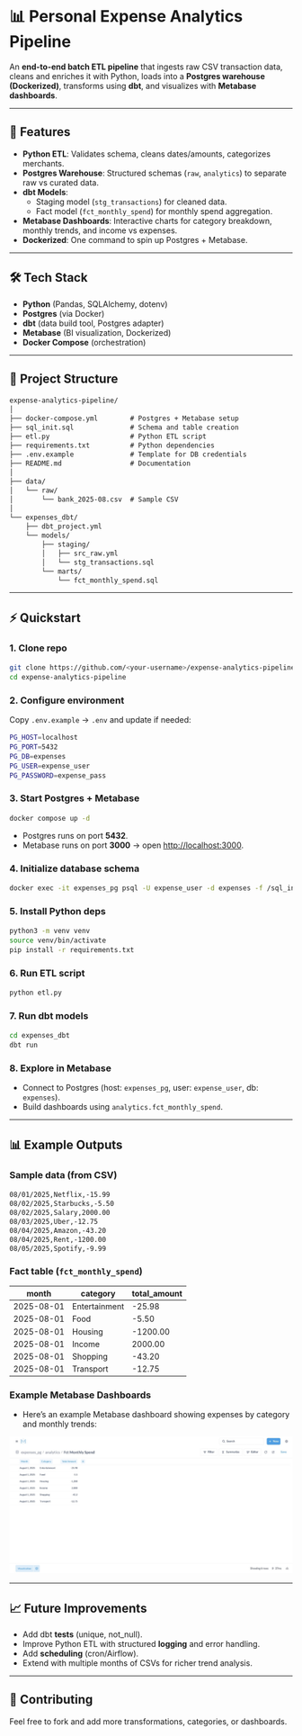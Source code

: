 # 📊 Personal Expense Analytics Pipeline  

An **end-to-end batch ETL pipeline** that ingests raw CSV transaction data, cleans and enriches it with Python, loads into a **Postgres warehouse (Dockerized)**, transforms using **dbt**, and visualizes with **Metabase dashboards**.  

---

## 🚀 Features  
- **Python ETL**: Validates schema, cleans dates/amounts, categorizes merchants.  
- **Postgres Warehouse**: Structured schemas (`raw`, `analytics`) to separate raw vs curated data.  
- **dbt Models**:  
  - Staging model (`stg_transactions`) for cleaned data.  
  - Fact model (`fct_monthly_spend`) for monthly spend aggregation.  
- **Metabase Dashboards**: Interactive charts for category breakdown, monthly trends, and income vs expenses.  
- **Dockerized**: One command to spin up Postgres + Metabase.  

---

## 🛠 Tech Stack  
- **Python** (Pandas, SQLAlchemy, dotenv)  
- **Postgres** (via Docker)  
- **dbt** (data build tool, Postgres adapter)  
- **Metabase** (BI visualization, Dockerized)  
- **Docker Compose** (orchestration)  

---

## 📂 Project Structure  

```
expense-analytics-pipeline/
│
├── docker-compose.yml        # Postgres + Metabase setup
├── sql_init.sql              # Schema and table creation
├── etl.py                    # Python ETL script
├── requirements.txt          # Python dependencies
├── .env.example              # Template for DB credentials
├── README.md                 # Documentation
│
├── data/
│   └── raw/
│       └── bank_2025-08.csv  # Sample CSV
│
└── expenses_dbt/
    ├── dbt_project.yml
    └── models/
        ├── staging/
        │   ├── src_raw.yml
        │   └── stg_transactions.sql
        └── marts/
            └── fct_monthly_spend.sql
```

---

## ⚡ Quickstart  

### 1. Clone repo  
```bash
git clone https://github.com/<your-username>/expense-analytics-pipeline.git
cd expense-analytics-pipeline
```

### 2. Configure environment  
Copy `.env.example` → `.env` and update if needed:  
```bash
PG_HOST=localhost
PG_PORT=5432
PG_DB=expenses
PG_USER=expense_user
PG_PASSWORD=expense_pass
```

### 3. Start Postgres + Metabase  
```bash
docker compose up -d
```

- Postgres runs on port **5432**.  
- Metabase runs on port **3000** → open [http://localhost:3000](http://localhost:3000).  

### 4. Initialize database schema  
```bash
docker exec -it expenses_pg psql -U expense_user -d expenses -f /sql_init.sql
```

### 5. Install Python deps  
```bash
python3 -m venv venv
source venv/bin/activate
pip install -r requirements.txt
```

### 6. Run ETL script  
```bash
python etl.py
```

### 7. Run dbt models  
```bash
cd expenses_dbt
dbt run
```

### 8. Explore in Metabase  
- Connect to Postgres (host: `expenses_pg`, user: `expense_user`, db: `expenses`).  
- Build dashboards using `analytics.fct_monthly_spend`.  

---

## 📊 Example Outputs  

### Sample data (from CSV)  
```
08/01/2025,Netflix,-15.99
08/02/2025,Starbucks,-5.50
08/02/2025,Salary,2000.00
08/03/2025,Uber,-12.75
08/04/2025,Amazon,-43.20
08/04/2025,Rent,-1200.00
08/05/2025,Spotify,-9.99
```

### Fact table (`fct_monthly_spend`)  
| month      | category      | total_amount |
|------------|---------------|--------------|
| 2025-08-01 | Entertainment | -25.98 |
| 2025-08-01 | Food          | -5.50 |
| 2025-08-01 | Housing       | -1200.00 |
| 2025-08-01 | Income        | 2000.00 |
| 2025-08-01 | Shopping      | -43.20 |
| 2025-08-01 | Transport     | -12.75 |

### Example Metabase Dashboards  
- Here’s an example Metabase dashboard showing expenses by category and monthly trends:

![Metabase Dashboard](assets/metabase_dashboard.jpeg)

---

## 📈 Future Improvements  
- Add dbt **tests** (unique, not_null).  
- Improve Python ETL with structured **logging** and error handling.  
- Add **scheduling** (cron/Airflow).  
- Extend with multiple months of CSVs for richer trend analysis.  

---

## 🤝 Contributing  
Feel free to fork and add more transformations, categories, or dashboards.  
